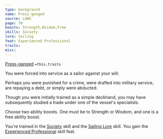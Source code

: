 ```yaml
---
type: background
name: Press-ganged 
source: LOWG
page: 70
boosts: Strength,Wisdom,Free
skills: Society
lore: Sailing
feat: Experienced Professional
traits: 
misc: 
---
```


[Press-ganged](###%20Press-ganged)
`=this.traits`


You were forced into service as a sailor against your will.

Perhaps you were punished for a crime, were drafted into military service, are repaying a debt, or simply were abducted.

Though you were initially trained as a simple deckhand, you may have subsequently studied a trade under one of the vessel's specialists.

Choose two ability boosts. One must be to Strength or Wisdom, and one is a free ability boost.

You're trained in the [Society](../../../../../20-Wyrmspire/14-Dragonling-Zettel/Society.md) skill and the [Sailing Lore](Sailing%20Lore) skill. You gain the [Experienced Professional](Experienced%20Professional) skill feat.

